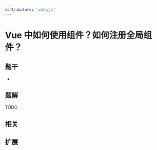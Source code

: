 ```yaml
---
contributors: 'isboyjc'
---
```


# Vue 中如何使用组件？如何注册全局组件？

## 题干

- 



## 题解

<!-- ::: details 点我查看题解 -->

  TODO

<!-- ::: -->



## 相关



## 扩展
